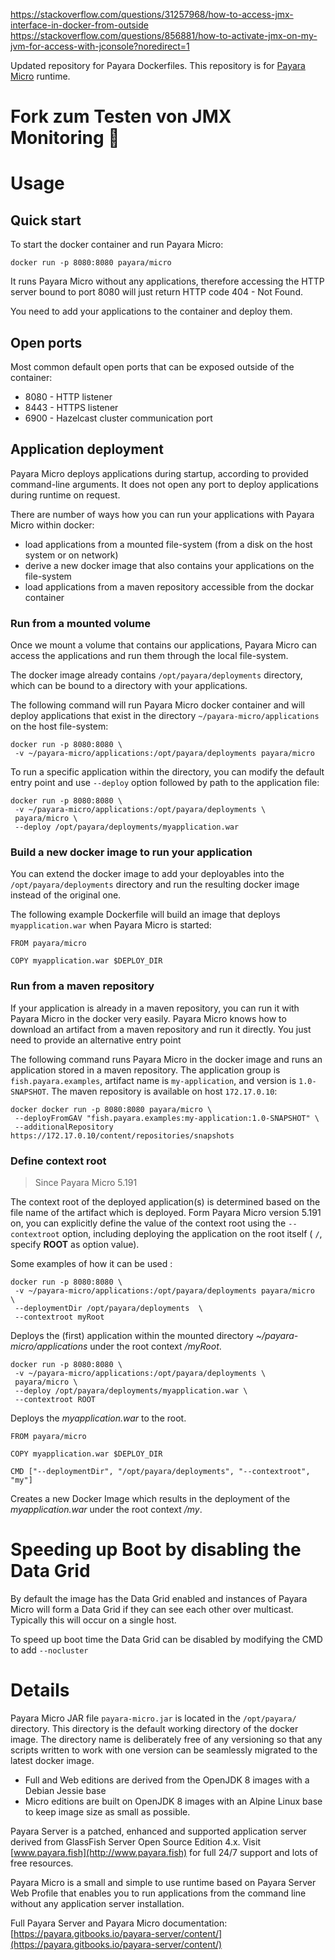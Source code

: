 https://stackoverflow.com/questions/31257968/how-to-access-jmx-interface-in-docker-from-outside
https://stackoverflow.com/questions/856881/how-to-activate-jmx-on-my-jvm-for-access-with-jconsole?noredirect=1

Updated repository for Payara Dockerfiles. This repository is for [Payara Micro](http://www.payara.fish/payara_micro) runtime.

# Fork zum Testen von JMX Monitoring :rocket:


# Usage

## Quick start

To start the docker container and run Payara Micro:

```
docker run -p 8080:8080 payara/micro
```

It runs Payara Micro without any applications, therefore accessing the HTTP server bound to port 8080 will just return HTTP code 404 - Not Found.

You need to add your applications to the container and deploy them.

## Open ports

Most common default open ports that can be exposed outside of the container:

 - 8080 - HTTP listener
 - 8443 - HTTPS listener
 - 6900 - Hazelcast cluster communication port

## Application deployment

Payara Micro deploys applications during startup, according to provided command-line arguments. It does not open any port to deploy applications during runtime on request.

There are number of ways how you can run your applications with Payara Micro within docker:

 - load applications from a mounted file-system (from a disk on the host system or on network)
 - derive a new docker image that also contains your applications on the file-system
 - load applications from a maven repository accessible from the dockar container

### Run from a mounted volume

Once we mount a volume that contains our applications, Payara Micro can access the applications and run them through the local file-system.

The docker image already contains `/opt/payara/deployments` directory, which can be bound to a directory with your applications.

The following command will run Payara Micro docker container and will deploy applications that exist in the directory `~/payara-micro/applications` on the host file-system:

```
docker run -p 8080:8080 \
 -v ~/payara-micro/applications:/opt/payara/deployments payara/micro
```

To run a specific application within the directory, you can modify the default entry point and use `--deploy` option followed by path to the application file:

```
docker run -p 8080:8080 \
 -v ~/payara-micro/applications:/opt/payara/deployments \
 payara/micro \
 --deploy /opt/payara/deployments/myapplication.war
```

### Build a new docker image to run your application

You can extend the docker image to add your deployables into the `/opt/payara/deployments` directory and run the resulting docker image instead of the original one.

The following example Dockerfile will build an image that deploys `myapplication.war` when Payara Micro is started:

```
FROM payara/micro

COPY myapplication.war $DEPLOY_DIR
```

### Run from a maven repository

If your application is already in a maven repository, you can run it with Payara Micro in the docker very easily. Payara Micro knows how to download an artifact from a maven repository and run it directly. You just need to provide an alternative entry point

The following command runs Payara Micro in the docker image and runs an application stored in a maven repository. The application group is `fish.payara.examples`, artifact name is `my-application`, and version is `1.0-SNAPSHOT`. The maven repository is available on host `172.17.0.10`:

```
docker docker run -p 8080:8080 payara/micro \
 --deployFromGAV "fish.payara.examples:my-application:1.0-SNAPSHOT" \
 --additionalRepository https://172.17.0.10/content/repositories/snapshots
```

### Define context root

> Since Payara Micro 5.191

The context root of the deployed application(s) is determined based on the file name of the artifact which is deployed. Form Payara Micro version 5.191 on, you can explicitly define the value of the context root using the `--contextroot` option, including deploying the application on the root itself ( `/`, specify **ROOT** as option value).

Some examples of how it can be used :

```
docker run -p 8080:8080 \
 -v ~/payara-micro/applications:/opt/payara/deployments payara/micro  \
 --deploymentDir /opt/payara/deployments  \
 --contextroot myRoot
```

Deploys the (first) application within the mounted directory _~/payara-micro/applications_ under the root context _/myRoot_.

```
docker run -p 8080:8080 \
 -v ~/payara-micro/applications:/opt/payara/deployments \
 payara/micro \
 --deploy /opt/payara/deployments/myapplication.war \
 --contextroot ROOT
```

Deploys the _myapplication.war_ to the root.

```
FROM payara/micro

COPY myapplication.war $DEPLOY_DIR

CMD ["--deploymentDir", "/opt/payara/deployments", "--contextroot", "my"]
```

Creates a new Docker Image which results in the deployment of the _myapplication.war_ under the root context _/my_.

# Speeding up Boot by disabling the Data Grid

By default the image has the Data Grid enabled and instances of Payara Micro will form a Data Grid if they can see each other over multicast. Typically this will occur on a single host.

To speed up boot time the Data Grid can be disabled by modifying the CMD to add `--nocluster`

# Details

Payara Micro JAR file `payara-micro.jar` is located in the `/opt/payara/` directory. This directory is the default working directory of the docker image. The directory name is deliberately free of any versioning so that any scripts written to work with one version can be seamlessly migrated to the latest docker image.

- Full and Web editions are derived from the OpenJDK 8 images with a Debian Jessie base
- Micro editions are built on OpenJDK 8 images with an Alpine Linux base to keep image size as small as possible.

Payara Server is a patched, enhanced and supported application server derived from GlassFish Server Open Source Edition 4.x. Visit [www.payara.fish](http://www.payara.fish) for full 24/7 support and lots of free resources.

Payara Micro is a small and simple to use runtime based on Payara Server Web Profile that enables you to run applications from the command line without any application server installation.

Full Payara Server and Payara Micro documentation: [https://payara.gitbooks.io/payara-server/content/](https://payara.gitbooks.io/payara-server/content/)
